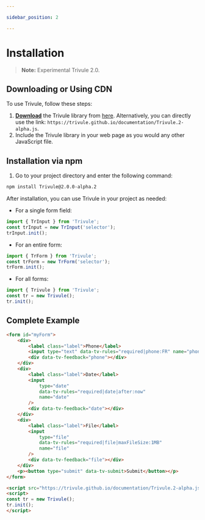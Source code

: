 ```yaml
---

sidebar_position: 2

---
```


# Installation

> **Note:** Experimental Trivule 2.0.

## Downloading or Using CDN

To use Trivule, follow these steps:

1. **[Download](https://trivule.github.io/documentation/Trivule.2-alpha.js)** the Trivule library from [here](https://trivule.github.io/documentation/Trivule.2-alpha.js). Alternatively, you can directly use the link: `https://trivule.github.io/documentation/Trivule.2-alpha.js`.
2. Include the Trivule library in your web page as you would any other JavaScript file.

## Installation via npm

1. Go to your project directory and enter the following command:

```bash
npm install Trivule@2.0.0-alpha.2
```

After installation, you can use Trivule in your project as needed:

- For a single form field:

```js
import { TrInput } from 'Trivule';
const trInput = new TrInput('selector');
trInput.init();
```

- For an entire form:

```js
import { TrForm } from 'Trivule';
const trForm = new TrForm('selector');
trForm.init();
```

- For all forms:

```js
import { Trivule } from 'Trivule';
const tr = new Trivule();
tr.init();
```

## Complete Example

```html
<form id="myForm">
    <div>
        <label class="label">Phone</label>
        <input type="text" data-tv-rules="required|phone:FR" name="phone" />
        <div data-tv-feedback="phone"></div>
    </div>
    <div>
        <label class="label">Date</label>
        <input
            type="date"
            data-tv-rules="required|date|after:now"
            name="date"
        />
        <div data-tv-feedback="date"></div>
    </div>
    <div>
        <label class="label">File</label>
        <input
            type="file"
            data-tv-rules="required|file|maxFileSize:1MB"
            name="file"
        />
        <div data-tv-feedback="file"></div>
    </div>
    <p><button type="submit" data-tv-submit>Submit</button></p>
</form>

<script src="https://trivule.github.io/documentation/Trivule.2-alpha.js"></script>
<script>
const tr = new Trivule();
tr.init();
</script>
```